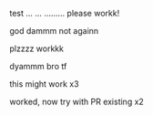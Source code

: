 test ...
...
.........
please workk!

god dammm
not againn

plzzzz workkk

dyammm bro tf

this might work x3

worked, now try with PR existing x2
